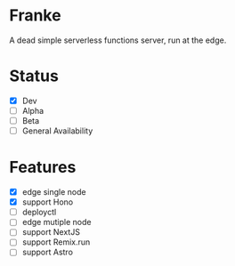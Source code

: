 # Franke

A dead simple serverless functions server, run at the edge. 

# Status
- [x] Dev
- [ ] Alpha
- [ ] Beta
- [ ] General Availability

# Features
- [x] edge single node
- [x] support Hono
- [ ] deployctl
- [ ] edge mutiple node
- [ ] support NextJS
- [ ] support Remix.run
- [ ] support Astro